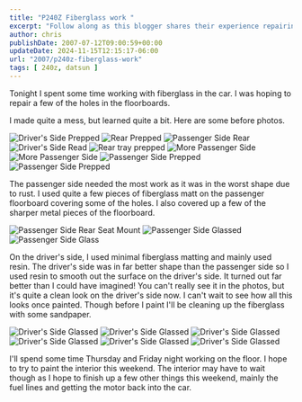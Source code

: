 ```yaml
---
title: "P240Z Fiberglass work "
excerpt: "Follow along as this blogger shares their experience repairing car floorboards using fiberglass, offering before and after photos."
author: chris
publishDate: 2007-07-12T09:00:59+00:00
updateDate: 2024-11-15T12:15:17-06:00
url: "2007/p240z-fiberglass-work"
tags: [ 240z, datsun ]
---
```


Tonight I spent some time working with fiberglass in the car. I was hoping to repair a few of the holes in the floorboards.

I made quite a mess, but learned quite a bit. Here are some before photos.

![Driver's Side Prepped](https://farm2.static.flickr.com/1239/782283845_4a98080c53.jpg)
![Rear Prepped](https://farm2.static.flickr.com/1191/782279103_f6dc23edc9.jpg)
![Passenger Side Rear](https://farm2.static.flickr.com/1405/783148832_a6df33f0c1.jpg)
![Driver's Side Read](https://farm2.static.flickr.com/1163/782269191_d6fa0b7cc4.jpg)
![Rear tray prepped](https://farm2.static.flickr.com/1263/782264087_70a0e9c215.jpg)
![More Passenger Side](https://farm2.static.flickr.com/1389/782259683_327fb1836a.jpg)
![More Passenger Side](https://farm2.static.flickr.com/1406/782254643_7c9e474a2d.jpg)
![Passenger Side Prepped](https://farm2.static.flickr.com/1253/783124258_ae0f26041a.jpg)
![Passenger Side Prepped](https://farm2.static.flickr.com/1345/783119184_472925df95.jpg)

The passenger side needed the most work as it was in the worst shape due to rust. I used quite a few pieces of fiberglass matt on the passenger floorboard covering some of the holes. I also covered up a few of the sharper metal pieces of the floorboard.

![Passenger Side Rear Seat Mount](https://farm2.static.flickr.com/1424/783197250_28ce5b432c.jpg)
![Passenger Side Glassed](https://farm2.static.flickr.com/1148/782316363_c4d5cd8385.jpg)
![Passenger Side Glass](https://farm2.static.flickr.com/1201/782310645_f9e7b3bdf7.jpg)

On the driver's side, I used minimal fiberglass matting and mainly used resin. The driver's side was in far better shape than the passenger side so I used resin to smooth out the surface on the driver's side. It turned out far better than I could have imagined! You can't really see it in the photos, but it's quite a clean look on the driver's side now. I can't wait to see how all this looks once painted. Though before I paint I'll be cleaning up the fiberglass with some sandpaper.

![Driver's Side Glassed](https://farm2.static.flickr.com/1257/783180804_24310b5776.jpg)
![Driver's Side Glassed](https://farm2.static.flickr.com/1343/782300717_6712bc4068.jpg)
![Driver's Side Glassed](https://farm2.static.flickr.com/1260/783171108_1e2817f6d2.jpg)
![Driver's Side Glassed](https://farm2.static.flickr.com/1084/782292067_7163ecacfd.jpg)
![Driver's Side Glassed](https://farm2.static.flickr.com/1401/783206998_46e11df849.jpg)
![Driver's Side Glassed](https://farm2.static.flickr.com/1083/782326631_1c5ecf4a8d.jpg)

I'll spend some time Thursday and Friday night working on the floor. I hope to try to paint the interior this weekend. The interior may have to wait though as I hope to finish up a few other things this weekend, mainly the fuel lines and getting the motor back into the car.

